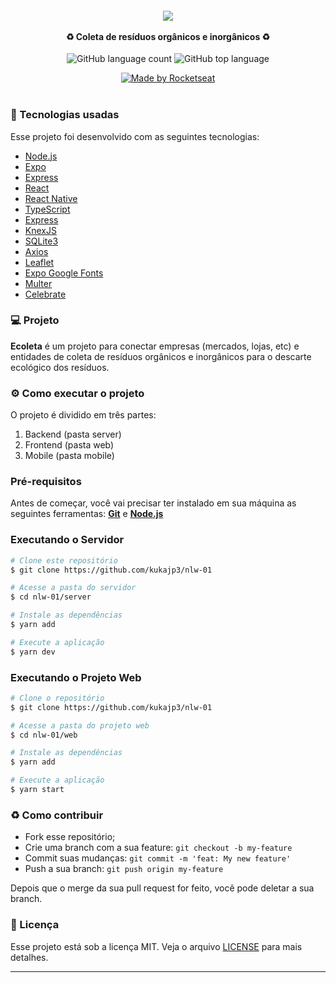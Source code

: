 <h4 align="center">
<img src="https://user-images.githubusercontent.com/38081852/83580830-6f63e200-a513-11ea-9a27-0a109ec1e4d0.png" /></br></br>
 <b>♻️ Coleta de resíduos orgânicos e inorgânicos ♻️</b>
</h4>
<div align="center">

![GitHub language count](https://img.shields.io/github/languages/count/kukajp3/nlw-01) ![GitHub top language](https://img.shields.io/github/languages/top/kukajp3/nlw-01) 

<a href="https://rocketseat.com.br">
    <img alt="Made by Rocketseat" src="https://img.shields.io/badge/made%20by-Rocketseat-%237519C1">
  </a>
  
 </div>


<br>

### :rocket: Tecnologias usadas

Esse projeto foi desenvolvido com as seguintes tecnologias:

- [Node.js](https://nodejs.org/en/)
- [Expo](https://expo.io/)
- [Express](https://expressjs.com/pt-br/)
- [React](https://pt-br.reactjs.org/)
- [React Native](https://reactnative.dev/)
- [TypeScript](https://www.typescriptlang.org/) 
- [Express](https://expressjs.com/pt-br/)
- [KnexJS](http://knexjs.org/)
- [SQLite3](https://www.sqlite.org/index.html)
- [Axios](https://github.com/axios/axios)
- [Leaflet](https://leafletjs.com/)
- [Expo Google Fonts](https://github.com/expo/google-fonts)
- [Multer](https://github.com/expressjs/multer)
- [Celebrate](https://github.com/arb/celebrate)
### 💻 Projeto

<b>Ecoleta</b> é um projeto para conectar empresas (mercados, lojas, etc) e entidades de coleta de resíduos orgânicos e inorgânicos para o descarte ecológico dos resíduos.

### ⚙ Como executar o projeto

O projeto é dividido em três partes:

1. Backend (pasta server)
2. Frontend (pasta web)
3. Mobile (pasta mobile)

### Pré-requisitos

Antes de começar, você vai precisar ter instalado em sua máquina as seguintes ferramentas:
<b>[Git](https://git-scm.com)</b> e <b>[Node.js](https://nodejs.org/en/)</b>

### Executando o Servidor

```bash
# Clone este repositório
$ git clone https://github.com/kukajp3/nlw-01

# Acesse a pasta do servidor
$ cd nlw-01/server

# Instale as dependências
$ yarn add

# Execute a aplicação
$ yarn dev

```

### Executando o Projeto Web

```bash
# Clone o repositório
$ git clone https://github.com/kukajp3/nlw-01

# Acesse a pasta do projeto web
$ cd nlw-01/web

# Instale as dependências
$ yarn add

# Execute a aplicação
$ yarn start

```

### :recycle: Como contribuir

- Fork esse repositório;
- Crie uma branch com a sua feature: `git checkout -b my-feature`
- Commit suas mudanças: `git commit -m 'feat: My new feature'`
- Push a sua branch: `git push origin my-feature`

Depois que o merge da sua pull request for feito, você pode deletar a sua branch.

### :memo: Licença

Esse projeto está sob a licença MIT. Veja o arquivo [LICENSE](LICENSE) para mais detalhes.

---
